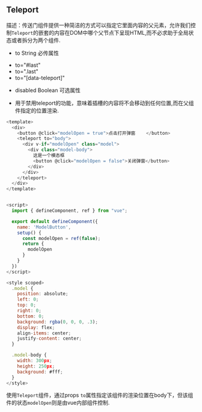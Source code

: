 ## Teleport

描述：传送门组件提供一种简洁的方式可以指定它里面内容的父元素，允许我们控制`Teleport`的嵌套的内容在DOM中哪个父节点下呈现HTML,而不必求助于全局状态或者拆分为两个组件.

 -   to String 必传属性

<!---->

-   to="#last"
 -  to=".last"
 -  to="[data-teleport]"

<!---->

 -   disabled Boolean 可选属性

<!---->

-   用于禁用teleport的功能，意味着插槽的内容将不会移动到任何位置,而在父组件指定的位置渲染.

```js
<template>
  <div>
    <button @click="modelOpen = true">点击打开弹窗	</button>
    <teleport to="body">
      <div v-if="modelOpen" class="model">
        <div class="model-body">
          这是一个模态框
          <button @click="modelOpen = false">关闭弹窗</button>
        </div>
      </div>
    </teleport>
  </div>
</template>


<script>
  import { defineComponent, ref } from "vue";

  export default defineComponent({
    name: 'ModelButton',
    setup() {
      const modelOpen = ref(false);
      return {
        modelOpen
      }
    }
  })
</script>

<style scoped>
  .model {
    position: absolute;
    left: 0;
    top: 0;
    right: 0;
    bottom: 0;
    background: rgba(0, 0, 0, .3);
    display: flex;
    align-items: center;
    justify-content: center;
  }

  .model-body {
    width: 300px;
    height: 250px;
    background: #fff;
  }
</style>
```

使用`Teleport`组件，通过props `to`属性指定该组件的渲染位置在body下，但该组件的状态`modelOpen`则是由vue内部组件控制.